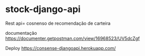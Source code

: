 # stock-django-api


Rest api= cosnenso de recomendação de carteira

documentação 
https://documenter.getpostman.com/view/16968523/UV5dcZgf


Deploy
https://consense-djangoapi.herokuapp.com/
